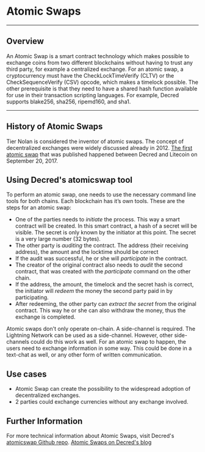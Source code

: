 # Atomic Swaps

---

## Overview

An Atomic Swap is a smart contract technology which makes possible to exchange coins from two different blockchains without having to trust any third party, for example a centralized exchange. 
For an atomic swap, a cryptocurrency must have the CheckLockTimeVerify (CLTV) or the CheckSequenceVerify (CSV) opcode, which makes a timelock possible.
The other prerequisite is that they need to have a shared hash function available for use in their transaction scripting languages. For example, Decred supports blake256, sha256, ripemd160, and sha1.

---

## History of Atomic Swaps

Tier Nolan is considered the inventor of atomic swaps. The concept of decentralized exchanges were widely discussed already in 2012. [The first atomic swap](https://blog.decred.org/2017/09/20/On-Chain-Atomic-Swaps/) that was published happened between Decred and Litecoin on September 20, 2017.

## Using Decred's atomicswap tool

To perform an atomic swap, one needs to use the necessary command line tools for both chains. Each blockchain has it’s own tools. 
These are the steps for an atomic swap:

 * One of the parties needs to *initiate* the process. This way a smart contract will be created. In this smart contract, a hash of a secret will be visible. The secret is only known by the initiator at this point. The secret is a very large number (32 bytes). 
 * The other party is *auditing* the contract. The address (their receiving address), the amount and the locktime should be correct
 * If the audit was successful, he or she will *participate* in the contract.
 * The creator of the original contract also needs to *audit* the second contract, that was created with the *participate* command on the other chain. 
 * If the address, the amount, the timelock and the secret hash is correct, the initiator will *redeem* the money the second party paid in by participating.
 * After redeeming, the other party can *extract the secret* from the original contract. This way he or she can also withdraw the money, thus the exchange is completed.

Atomic swaps don't only operate on-chain. A side-channel is required. The Lightning Network can be used as a side-channel. However, other side-channels could do this work as well. For an atomic swap to happen, the users need to exchange information in some way. This could be done in a text-chat as well, or any other form of written communication.

## Use cases
 * Atomic Swap can create the possibility to the widespread adoption of decentralized exchanges.
 * 2 parties could exchange currencies without any exchange involved. 

## Further Information

For more technical information about Atomic Swaps, visit Decred's [atomicswap Github repo](https://github.com/decred/atomicswap).
[Atomic Swaps on Decred's blog](https://blog.decred.org/2017/09/20/On-Chain-Atomic-Swaps/)


